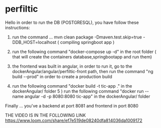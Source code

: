 # perfiltic
Hello
in order to run the DB (POSTGRESQL), you have follow these instructions:
1) run the command ... mvn clean package -Dmaven.test.skip=true -DDB_HOST=localhost  ( compiling springboot app )
2) run the following command "docker-compose up -d" in the root folder  ( that will create the containers database,springbootapp and run them)

3) the frontend was built in angular, in order to run it, go to the dockerAngular/angular/perfiltic-front path, then run the command "ng build --prod" in order to create a production build
4) run the following command "docker build -t tic-app ." in the dockerAngular/ folder
5 ) run the following command "docker run --name angular -d -p 8080:8080 tic-app" in the dockerAngular/ folder

Finally ... you've a backend at port 8081 and frontend in port 8080 



THE VIDEO IS IN THE FOLLOWING LINK  https://www.loom.com/share/ef7e519de08240dfa814036da1009172